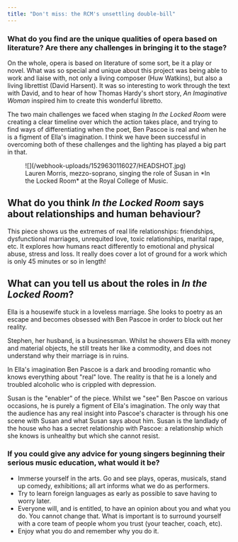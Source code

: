 ```yaml
---
title: "Don't miss: the RCM's unsettling double-bill"
---
```


### What do you find are the unique qualities of opera based on literature? Are there any challenges in bringing it to the stage?

On the whole, opera is based on literature of some sort, be it a play or novel. What was so special and unique about this project was being able to work and liaise with, not only a living composer (Huw Watkins), but also a living librettist (David Harsent). It was so interesting to work through the text with David, and to hear of how Thomas Hardy's short story, *An Imaginative Woman* inspired him to create this wonderful libretto. 

The two main challenges we faced when staging *In the Locked Room* were creating a clear timeline over which the action takes place, and trying to find ways of differentiating when the poet, Ben Pascoe is real and when he is a figment of Ella's imagination. I think we have been successful in overcoming both of these challenges and the lighting has played a big part in that.

<figure data-type="image">
![](/webhook-uploads/1529630116027/HEADSHOT.jpg)
<figcaption>Lauren Morris, mezzo-soprano, singing the role of Susan in *In the Locked Room* at the Royal College of Music.</figcaption>
</figure>

## What do you think *In the Locked Room* says about relationships and human behaviour?

This piece shows us the extremes of real life relationships: friendships, dysfunctional marriages, unrequited love, toxic relationships, marital rape, etc. It explores how humans react differently to emotional and physical abuse, stress and loss. It really does cover a lot of ground for a work which is only 45 minutes or so in length!
 
## What can you tell us about the roles in *In the Locked Room*?

Ella is a housewife stuck in a loveless marriage. She looks to poetry as an escape and becomes obsessed with Ben Pascoe in order to block out her reality. 

Stephen, her husband, is a businessman. Whilst he showers Ella with money and material objects, he still treats her like a commodity, and does not understand why their marriage is in ruins. 

In Ella's imagination Ben Pascoe is a dark and brooding romantic who knows everything about "real" love. The reality is that he is a lonely and troubled alcoholic who is crippled with depression.

Susan is the "enabler" of the piece. Whilst we "see" Ben Pascoe on various occasions, he is purely a figment of Ella's imagination. The only way that the audience has any real insight into Pascoe's character is through his one scene with Susan and what Susan says about him. Susan is the landlady of the house who has a secret relationship with Pascoe: a relationship which she knows is unhealthy but which she cannot resist. 

### If you could give any advice for young singers beginning their serious music education, what would it be?

<ul class="nospace">
<li>Immerse yourself in the arts. Go and see plays, operas, musicals, stand up comedy, exhibitions; all art informs what we do as performers. 
<li>Try to learn foreign languages as early as possible to save having to worry later.
<li>Everyone will, and is entitled, to have an opinion about you and what you do. You cannot change that. What is important is to surround yourself with a core team of people whom you trust (your teacher, coach, etc).
<li>Enjoy what you do and remember why you do it. 
</ul>
